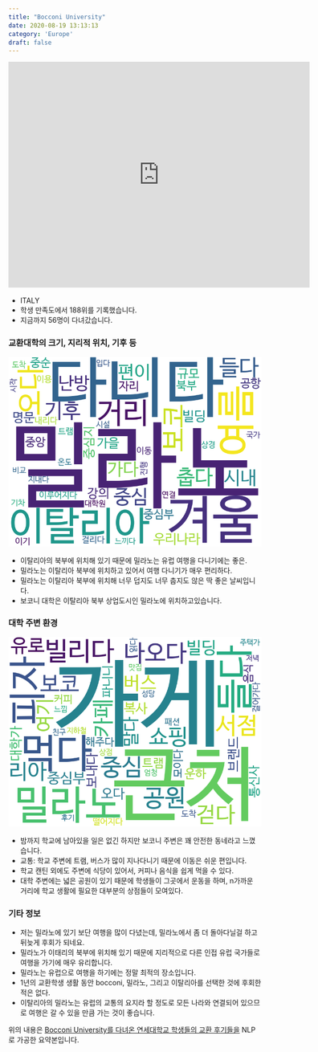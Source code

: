 ```yaml
---
title: "Bocconi University"
date: 2020-08-19 13:13:13
category: 'Europe'
draft: false
---
```


<iframe
width="600"
height="450"
frameborder="0" style="border:0"
src="https://www.google.com/maps/embed/v1/place?key=AIzaSyC9e1AME-pVmWC4hBpFdu5S4dKzyepa3HQ&q=Bocconi+University&center=45.4485736,9.189945&zoom=14" allowfullscreen>
</iframe>

* ITALY
* 학생 만족도에서 188위를 기록했습니다.
* 지금까지 56명이 다녀갔습니다. 

### 교환대학의 크기, 지리적 위치, 기후 등

![gen_info-WordCloud](../univ_wordclouds_okt/gen_info/IT000001_gen_info_okt.png)

* 이탈리아의 북부에 위치해 있기 때문에 밀라노는 유럽 여행을 다니기에는 좋은.
* 밀라노는 이탈리아 북부에 위치하고 있어서 여행 다니기가 매우 편리하다.
* 밀라노는 이탈리아 북부에 위치해 너무 덥지도 너무 춥지도 않은 딱 좋은 날씨입니다.
* 보코니 대학은 이탈리아 북부 상업도시인 밀라노에 위치하고있습니다.


### 대학 주변 환경

![env_info-WordCloud](../univ_wordclouds_okt/env_info/IT000001_env_info_okt.png)

* 밤까지 학교에 남아있을 일은 없긴 하지만 보코니 주변은 꽤 안전한 동네라고 느꼈습니다.
* 교통: 학교 주변에 트램, 버스가 많이 지나다니기 때문에 이동은 쉬운 편입니다.
* 학교 캔틴 외에도 주변에 식당이 있어서, 커피나 음식을 쉽게 먹을 수 있다.
* 대학 주변에는 넓은 공원이 있기 때문에 학생들이 그곳에서 운동을 하며, n가까운 거리에 학교 생활에 필요한 대부분의 상점들이 모여있다.


### 기타 정보

* 저는 밀라노에 있기 보단 여행을 많이 다녔는데, 밀라노에서 좀 더 돌아다닐걸 하고 뒤늦게 후회가 되네요.
* 밀라노가 이태리의 북부에 위치해 있기 때문에 지리적으로 다른 인접 유럽 국가들로 여행을 가기에 매우 유리합니다.
* 밀라노는 유럽으로 여행을 하기에는 정말 최적의 장소입니다.
* 1년의 교환학생 생활 동안 bocconi, 밀라노, 그리고 이탈리아를 선택한 것에 후회한 적은 없다.
* 이탈리아의 밀라노는 유럽의 교통의 요지라 할 정도로 모든 나라와 연결되어 있으므로 여행은 갈 수 있을 만큼 가는 것이 좋습니다.


위의 내용은 [Bocconi University를 다녀온 연세대학교 학생들의 교환 후기들을](http://oia.yonsei.ac.kr/partner/expReport.asp?ucode=IT000001&bgbn=A) NLP로 가공한 요약본입니다. 
